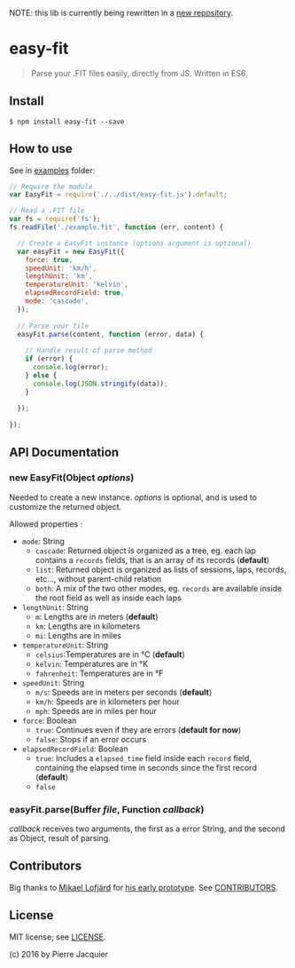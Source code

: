 NOTE: this lib is currently being rewritten in a [new repository](https://github.com/backfit/backfit).

# easy-fit

> Parse your .FIT files easily, directly from JS.
> Written in ES6.


## Install

```
$ npm install easy-fit --save
```

## How to use

See in [examples](./examples) folder:

```javascript
// Require the module
var EasyFit = require('./../dist/easy-fit.js').default;

// Read a .FIT file
var fs = require('fs');
fs.readFile('./example.fit', function (err, content) {

  // Create a EasyFit instance (options argument is optional)
  var easyFit = new EasyFit({
    force: true,
    speedUnit: 'km/h',
    lengthUnit: 'km',
    temperatureUnit: 'kelvin',
    elapsedRecordField: true,
    mode: 'cascade',
  });
  
  // Parse your file
  easyFit.parse(content, function (error, data) {
  
    // Handle result of parse method
    if (error) {
      console.log(error);
    } else {
      console.log(JSON.stringify(data));
    }
    
  });
  
});
```

## API Documentation
### new EasyFit(Object _options_)
Needed to create a new instance. _options_ is optional, and is used to customize the returned object.

Allowed properties :
- `mode`: String
  - `cascade`: Returned object is organized as a tree, eg. each lap contains a `records` fields, that is an array of its records (**default**)
  - `list`: Returned object is organized as lists of sessions, laps, records, etc..., without parent-child relation
  - `both`: A mix of the two other modes, eg. `records` are available inside the root field as well as inside each laps
- `lengthUnit`: String
  - `m`: Lengths are in meters (**default**)
  - `km`: Lengths are in kilometers
  - `mi`: Lengths are in miles
- `temperatureUnit`: String
  - `celsius`:Temperatures are in °C (**default**)
  - `kelvin`: Temperatures are in °K
  - `fahrenheit`: Temperatures are in °F
- `speedUnit`: String
  - `m/s`: Speeds are in meters per seconds (**default**)
  - `km/h`: Speeds are in kilometers per hour
  - `mph`: Speeds are in miles per hour
- `force`: Boolean
  - `true`: Continues even if they are errors (**default for now**)
  - `false`: Stops if an error occurs
- `elapsedRecordField`: Boolean
  - `true`: Includes a `elapsed_time` field inside each `record` field, containing the elapsed time in seconds since the first record (**default**)
  - `false`

### easyFit.parse(Buffer _file_, Function _callback_)
_callback_ receives two arguments, the first as a error String, and the second as Object, result of parsing.

## Contributors

Big thanks to [Mikael Lofjärd](https://github.com/mlofjard) for [his early prototype](https://github.com/mlofjard/jsonfit).
See [CONTRIBUTORS](./CONTRIBUTORS.md).

## License

MIT license; see [LICENSE](./LICENSE).

(c) 2016 by Pierre Jacquier
